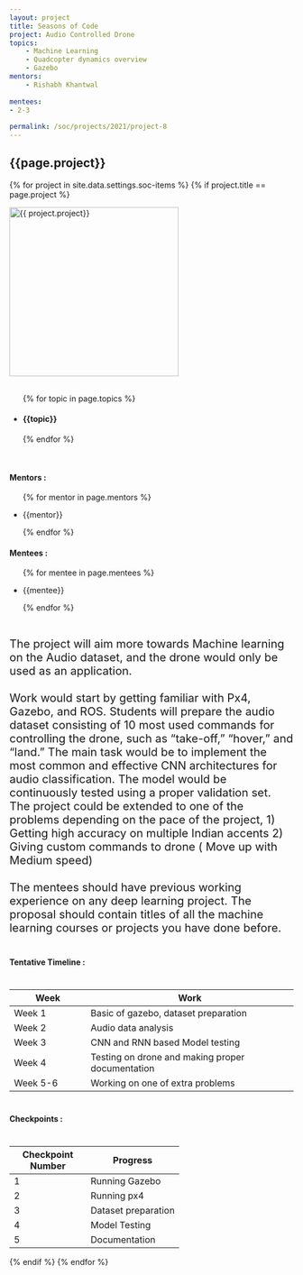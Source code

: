 ```yaml
---
layout: project
title: Seasons of Code
project: Audio Controlled Drone
topics:
    - Machine Learning 
    - Quadcopter dynamics overview
    - Gazebo
mentors:
    - Rishabh Khantwal      
    
mentees:
- 2-3   
    
permalink: /soc/projects/2021/project-8
---
```


<h2 class="display1 m-3 p-3 text-center">{{page.project}}</h2>

{% for project in site.data.settings.soc-items %}
{% if project.title == page.project %}
<div>
    <img src="{{ site.baseurl }}/{{ project.image }}"  width = "300" height="300" alt="{{ project.project}}" class="border rounded img-soc">
</div>
<div>
    <br>
    <ul>
        {% for topic in page.topics %}
        <li><h4 class="text-primary text-center">{{topic}}</h4></li>
        {% endfor %}
    </ul>
    <br>
    <h4 class="display3  ">Mentors :</h4> 
    <ul>
        {% for mentor in page.mentors %}
        <li><p class="lead">{{mentor}}</p></li>
        {% endfor %}
    </ul>
    <h4 class="display3  ">Mentees :</h4> 
    <ul>
        {% for mentee in page.mentees %}
        <li><p class="lead">{{mentee}}</p></li>
        {% endfor %}
    </ul>
</div>
<div>
    <p class="display3" style = "font-size:20px;" >
        <br>
        The project will aim more towards Machine learning on the Audio dataset, and the drone would only be used as an application.
        <br><br>
        Work would start by getting familiar with Px4, Gazebo, and ROS. Students will prepare the audio dataset consisting of 10 most used commands for controlling the drone, such as “take-off,” “hover,” and “land.” The main task would be to implement the most common and effective CNN architectures for audio classification. The model would be continuously tested using a proper validation set. The project could be extended to one of the problems depending on the pace of the project, 1) Getting high accuracy on multiple Indian accents 2) Giving custom commands to drone ( Move up with Medium speed)
        <br><br>
        The mentees should have previous working experience on any deep learning project. The proposal should contain titles of all the machine learning courses or projects you have done before.
        <br>
    </p>
</div>
<div>
    <h4 class="display3" style="margin:40px 0px 40px 0px;">Tentative Timeline :</h4>
    <table class="table table-striped">
    <thead>
        <tr>
        <th>Week</th>
        <th>Work</th>
        </tr>
    </thead>
    <tbody>
    <tr>
      <td style='width: 120px'>Week 1</td>
      <td>Basic of gazebo, dataset preparation</td>
    </tr>
    <tr>
      <td>Week 2</td>
      <td>Audio data analysis</td>
    </tr>
    <tr>
      <td>Week 3</td>
      <td>CNN and RNN based Model testing</td>
    </tr>
    <tr>
      <td>Week 4</td>
      <td>Testing on drone and making proper documentation</td>
    </tr>
    <tr>
      <td>Week 5-6</td>
      <td>Working on one of extra problems</td>
    </tr>
    </tbody>
    </table>
</div>
<div>
    <h4 class="display3" style="margin:40px 0px 40px 0px;">Checkpoints :</h4>
    <table class="table table-striped">
    <thead>
        <tr>
        <th>Checkpoint Number</th>
        <th>Progress</th>
        </tr>
    </thead>
    <tbody>
    <tr>
      <td style='width: 120px'>1</td>
      <td>Running Gazebo</td>
    </tr>
    <tr>
      <td>2</td>
      <td>Running px4</td>
    </tr>
    <tr>
      <td>3</td>
      <td>Dataset preparation</td>
    </tr>
    <tr>
      <td>4</td>
      <td>Model Testing</td>
    </tr>
    <tr>
      <td>5</td>
      <td>Documentation</td>
    </tr>
    </tbody>
    </table>
</div>
{% endif %}
{% endfor %}

